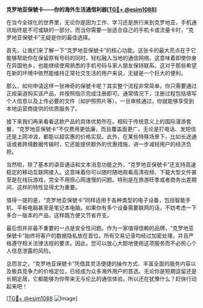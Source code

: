 **克罗地亚保號卡——你的海外生活通信利器[[TG💪+ @esim1088](https://t.me/s/esim1088)]**

在当今全球化的世界里，无论你是因为工作、学习还是旅行来到克罗地亚，手机通讯始终是不可或缺的一部分。而当你需要一张适合自己的手机卡或流量卡时，“克罗地亚保號卡”无疑是你的最佳选择。

首先，让我们来了解一下“克罗地亚保號卡”的核心功能。这张卡的最大亮点在于它能够帮助你在保留原有号码的同时，轻松融入当地的通信网络。这意味着即使你身在异国他乡，也能继续使用熟悉的手机号码与家人朋友保持联系。这对于那些希望在新的环境中依然能维持正常社交生活的用户来说，无疑是一个巨大的便利。

那么，如何申请这样一张神奇的保號卡呢？其实整个流程非常简单。你只需要通过正规渠道购买该产品，并按照指示完成注册即可。通常情况下，注册过程包括填写个人信息以及上传必要的文件（如护照照片等）。一旦审核通过，你就能够享受到本地运营商提供的优质服务了。

接下来我们再来看看这款产品的具体优势所在。相较于传统意义上的国际漫游套餐，“克罗地亚保號卡”不仅费用更低廉，而且覆盖面更广。无论是打电话、发短信还是上网冲浪，都能以超实惠的价格实现。此外，在某些特殊场景下，比如长途通话或者跨境数据传输时，它还能提供额外的优惠措施，进一步减轻用户的经济负担。

当然啦，除了基本的语音通话和文本消息功能之外，“克罗地亚保號卡”还支持高速稳定的移动互联网接入。这意味着你可以随时随地观看高清视频、下载大型文件甚至是在线玩游戏，完全不用担心网速慢的问题。特别是在旅游旺季或者商务出差期间，这样的特性显得尤为重要。

值得一提的是，“克罗地亚保號卡”同样适用于各种类型的电子设备，包括智能手机、平板电脑甚至是笔记本电脑。如果你有多个设备需要联网的话，不妨考虑一下多合一版本的产品，这样既方便又节省开支。

最后但并非最不重要的一点是安全性问题。作为一家值得信赖的品牌，“克罗地亚保號卡”始终将客户的数据隐私放在首位。所有交易记录均经过加密处理，并且严格遵守相关法律法规的要求。因此，您可以放心大胆地使用这项服务而不必担心个人信息泄露的风险。

总而言之，“克罗地亚保號卡”凭借其灵活便捷的操作方式、丰富全面的服务内容以及极具竞争力的价格定位，已经成为众多海外用户的首选。无论你是短期逗留还是长期定居，它都能够为你带来无与伦比的通信体验。所以还在犹豫什么？赶快行动起来吧！

[[TG💪+ @esim1088](https://t.me/s/esim1088) ![Image](https://i.postimg.cc/4NQfJmqS/Snipaste-2025-05-13-00-14-12.png)]
